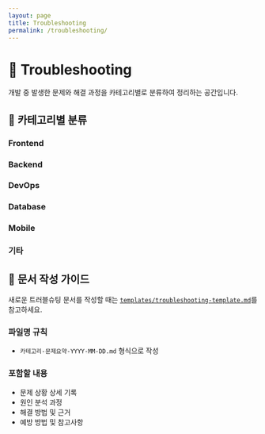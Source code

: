 ```yaml
---
layout: page
title: Troubleshooting
permalink: /troubleshooting/
---
```


# 🔧 Troubleshooting

개발 중 발생한 문제와 해결 과정을 카테고리별로 분류하여 정리하는 공간입니다.

## 📂 카테고리별 분류

### Frontend
<!-- 프론트엔드 관련 트러블슈팅 문서들 -->

### Backend
<!-- 백엔드 관련 트러블슈팅 문서들 -->

### DevOps
<!-- DevOps 관련 트러블슈팅 문서들 -->

### Database
<!-- 데이터베이스 관련 트러블슈팅 문서들 -->

### Mobile
<!-- 모바일 개발 관련 트러블슈팅 문서들 -->

### 기타
<!-- 기타 분류되지 않은 문제들 -->

## 📝 문서 작성 가이드

새로운 트러블슈팅 문서를 작성할 때는 [`templates/troubleshooting-template.md`](../templates/troubleshooting-template.md)를 참고하세요.

### 파일명 규칙
- `카테고리-문제요약-YYYY-MM-DD.md` 형식으로 작성

### 포함할 내용
- 문제 상황 상세 기록
- 원인 분석 과정
- 해결 방법 및 근거
- 예방 방법 및 참고사항